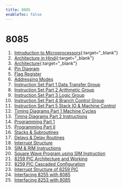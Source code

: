 ```yaml
---
title: 8085
enableToc: false
---
```

# 8085


1.  [Introduction to Microprocessors](Videos/8085/IntroductiontoMicroprocessors.md){:target="_blank"}
2.  [Architecture in Hindi](Videos/8085/ArchitectureinHindi.html){:target="_blank"}
3.  [Architecture](Videos/8085/Architecture.html){:target="_blank"}
4.  [Pin Diagram](Videos/8085/PinDiagram.html)
5.  [Flag Register](Videos/8085/FlagRegister.html)
6.  [Addressing Modes](Videos/8085/AddressingModes.html)
7.  [Instruction Set Part 1 Data Transfer Group](Videos/8085/InstructionSetPart1DataTransferGroup.html)
8.  [Instruction Set Part 2 Arithmetic Group](Videos/8085/InstructionSetPart2ArithmeticGroup.html)
9.  [Instruction Set Part 3 Logic Group](Videos/8085/InstructionSetPart3LogicGroup.html)
10.  [Instruction Set Part 4 Branch Control Group](Videos/8085/InstructionSetPart4BranchControlGroup.html)
11.  [Instruction Set Part 5 Stack IO & Machine Control](Videos/8085/InstructionSetPart5StackIOMachineControl.html)
12.  [Timing Diagrams Part 1 Machine Cycles](Videos/8085/TimingDiagramsPart1MachineCycles.html)
13.  [Timng Diagrams Part 2 Instructions](Videos/8085/TimingDiagramsPart2Instructions.html)
14.  [Programming Part 1](Videos/8085/ProgrammingPart1.html)
15.  [Programming Part II](Videos/8085/ProgrammingPartII.html)
16.  [Stacks & Subroutines](Videos/8085/StacksSubroutines.html)
17.  [Delays & Delay Routines](Videos/8085/DelaysDelayRoutines.html)
18.  [Interrupt Structure](Videos/8085/InterruptStructure.html)
19.  [SIM & RIM Instructions](Videos/8085/SIMRIMInstructions.html)
20.  [Square Wave Program using SIM Instruction](Videos/8085/SquareWaveProgramusingSIMInstruction.html)
21.  [8259 PIC Architecture and Working](Videos/8085/8259PICArchitectureandWorking.html)
22.  [8259 PIC Cascaded Configuration](Videos/8085/8259PICCascadedConfiguration.html)
23.  [Interrupt Structure of 8259 PIC](Videos/8085/InterruptStructureof8259PIC.html)
24.  [Interfacing 8255 with 8085](Videos/8085/Interfacing8255with8085.html)
25.  [Interfacing 8253 with 8085](Videos/8085/Interfacing8253with8085.html)